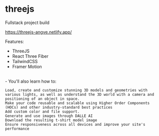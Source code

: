 # threejs

Fullstack project build 

https://threejs-angve.netlify.app/

Features:

- ThreeJS
- React Three Fiber
- TailwindCSS
- Framer Motion


</br>
- You'll also learn how to:

    Load, create and customize stunning 3D models and geometries with various lights, as well as understand the 3D world with a camera and positioning of an object in space.
    Make your code reusable and scalable using Higher Order Components (HOCs) and other industry-standard best practices
    Add custom color and file support.
    Generate and use images through DALLE AI
    Download the resulting t-shirt model image
    Ensure responsiveness across all devices and improve your site's performance




